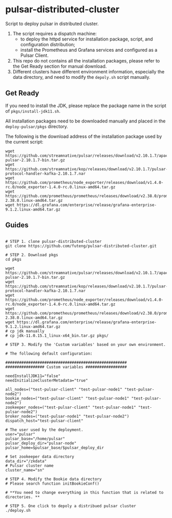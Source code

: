 # pulsar-distributed-cluster

Script to deploy pulsar in distributed cluster.

1. The script requires a dispatch machine:
	- to deploy the httpd service for installation package, script, and configuration distribution;
	- install the Prometheus and Grafana services and configured as a Pulsar Client.
2. This repo do not contains all the installation packages, please refer to the Get Ready section for manual download.
3. Different clusters have different environment information, especially the data directory, and need to modify the `depoly.sh` script manually.


## Get Ready

If you need to install the JDK, please replace the package name in the script of `pkgs/install-jdk11.sh`.

All installation packages need to be downloaded manually and placed in the `deploy-pulsar/pkgs` directory.

The following is the download address of the installation package used by the current script:

```shell
wget https://github.com/streamnative/pulsar/releases/download/v2.10.1.7/apache-pulsar-2.10.1.7-bin.tar.gz
wget https://github.com/streamnative/kop/releases/download/v2.10.1.7/pulsar-protocol-handler-kafka-2.10.1.7.nar
wget https://github.com/prometheus/node_exporter/releases/download/v1.4.0-rc.0/node_exporter-1.4.0-rc.0.linux-amd64.tar.gz
wget https://github.com/prometheus/prometheus/releases/download/v2.38.0/prometheus-2.38.0.linux-amd64.tar.gz
wget https://dl.grafana.com/enterprise/release/grafana-enterprise-9.1.2.linux-amd64.tar.gz
```

## Guides

```shell

# STEP 1. clone pulsar-distributed-cluster
git clone https://github.com/futeng/pulsar-distributed-cluster.git

# STEP 2. Download pkgs
cd pkgs

wget https://github.com/streamnative/pulsar/releases/download/v2.10.1.7/apache-pulsar-2.10.1.7-bin.tar.gz
wget https://github.com/streamnative/kop/releases/download/v2.10.1.7/pulsar-protocol-handler-kafka-2.10.1.7.nar
wget https://github.com/prometheus/node_exporter/releases/download/v1.4.0-rc.0/node_exporter-1.4.0-rc.0.linux-amd64.tar.gz
wget https://github.com/prometheus/prometheus/releases/download/v2.38.0/prometheus-2.38.0.linux-amd64.tar.gz
wget https://dl.grafana.com/enterprise/release/grafana-enterprise-9.1.2.linux-amd64.tar.gz
# cp jdk manually
# cp jdk-11.0.15.1_linux-x64_bin.tar.gz pkgs/

# STEP 3. Modify the 'Custom variables' based on your own environment.

# The following default configuration:

#####################################################
################# Custom variables ##################

needInstallJDK11="false"
needInitializeClusterMetadata="true"

all_nodes=("test-pulsar-client" "test-pulsar-node1" "test-pulsar-node2")
bookie_nodes=("test-pulsar-client" "test-pulsar-node1" "test-pulsar-node2")
zookeeper_nodes=("test-pulsar-client" "test-pulsar-node1" "test-pulsar-node2")
broker_nodes=("test-pulsar-node1" "test-pulsar-node2")
dispatch_host="test-pulsar-client"

# The user used by the deployment.
user="pulsar"
pulsar_base="/home/pulsar"
pulsar_deploy_dir="pulsar-node"
pulsar_home=$pulsar_base/$pulsar_deploy_dir

# Set zookeeper data directory
data_dir="/zkdata"
# Pulsar cluster name 
cluster_name="sn"

# STEP 4. Modify the Bookie data directory
# Please search function initBookieConf()

# **You need to change everything in this function that is related to directories. **

# STEP 5. One click to depoly a distribued pulsar cluster
./deploy.sh 

```
